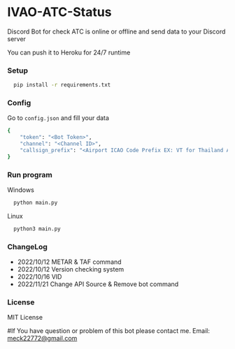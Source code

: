 <!--# 🛑BOT NOT WORK NOW!! I'LL FIX IT ASAP.🛑
<hr>-->

# IVAO-ATC-Status
Discord Bot for check ATC is online or offline and send data to your Discord server

You can push it to Heroku for 24/7 runtime

### Setup
```bash
  pip install -r requirements.txt
```
### Config 
Go to <code>config.json</code> and fill your data
```bash
{
    "token": "<Bot Token>",
    "channel": "<Channel ID>",
    "callsign_prefix": "<Airport ICAO Code Prefix EX: VT for Thailand Airport>"
}
```

### Run program
Windows
```bash
  python main.py
```

Linux
```bash
  python3 main.py
```

### ChangeLog
- 2022/10/12 METAR & TAF command
- 2022/10/12 Version checking system
- 2022/10/16 VID
- 2022/11/21 Change API Source & Remove bot command

### License
MIT License

#If You have question or problem of this bot please contact me.
Email: meck22772@gmail.com
